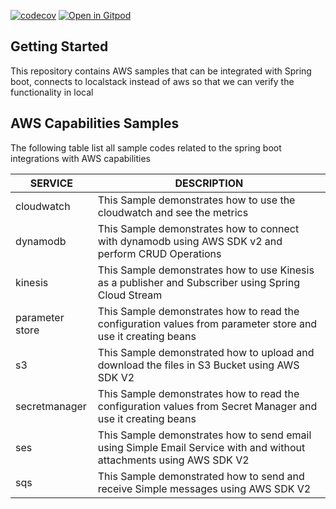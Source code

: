 [![codecov](https://codecov.io/gh/rajadileepkolli/aws-stack/branch/main/graph/badge.svg?token=V1TAITDKBK)](https://codecov.io/gh/rajadileepkolli/aws-stack) [![Open in Gitpod](https://gitpod.io/button/open-in-gitpod.svg)](https://gitpod.io/#https://github.com/rajadilipkolli/aws-stack)


## Getting Started

This repository contains AWS samples that can be integrated with Spring boot, connects to localstack instead of aws so that we can verify the functionality in local

## AWS Capabilities Samples

The following table list all sample codes related to the spring boot integrations with AWS capabilities

| **SERVICE**     | **DESCRIPTION**                                                                                                     |
|-----------------|---------------------------------------------------------------------------------------------------------------------|
| cloudwatch      | This Sample demonstrates how to use the cloudwatch and see the metrics                                              |
| dynamodb        | This Sample demonstrates how to connect with dynamodb using AWS SDK v2 and perform CRUD Operations                  |
| kinesis         | This Sample demonstrates how to use Kinesis as a publisher and Subscriber using Spring Cloud Stream                 |
| parameter store | This Sample demonstrates how to read the configuration values from parameter store and use it creating beans        |
| s3              | This Sample demonstrated how to upload and download the files in S3 Bucket using AWS SDK V2                         |
| secretmanager   | This Sample demonstrates how to read the configuration values from Secret Manager and use it creating beans         |
| ses             | This Sample demonstrates how to send email using Simple Email Service with and without attachments using AWS SDK V2 |
| sqs             | This Sample demonstrated how to send and receive Simple messages using AWS SDK V2                                   |


